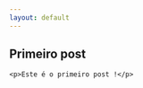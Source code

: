 ```yaml
---
layout: default
---
```


<article>
	<h1>Primeiro post</h1>

	<p>Este é o primeiro post !</p>
</article>